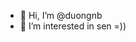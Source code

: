 - 👋 Hi, I’m @duongnb
- 👀 I’m interested in sen =))


<!---
duongnbnhs/duongnbnhs is a ✨ special ✨ repository because its `README.md` (this file) appears on your GitHub profile.
You can click the Preview link to take a look at your changes.
--->
